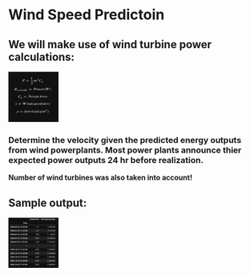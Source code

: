 # Wind Speed Predictoin
## We will make use of wind turbine power calculations:

<img src = 'energy_calculations.png' width = "100" height = "100">

### Determine the velocity given the predicted energy outputs from wind powerplants. Most power plants announce thier expected power outputs 24 hr before realization.

**Number of wind turbines was also taken into account!**
## Sample output:

<img src = 'sampleOutput.png' width = "100" height = "100">



